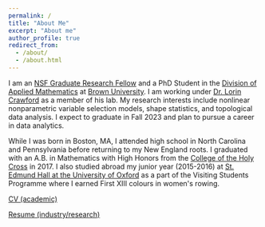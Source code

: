 ```yaml
---
permalink: /
title: "About Me"
excerpt: "About me"
author_profile: true
redirect_from: 
  - /about/
  - /about.html
---
```

I am an [NSF Graduate Research Fellow](https://www.nsfgrfp.org/) and a PhD Student in the [Division of Applied Mathematics](https://appliedmath.brown.edu/) at [Brown University](https://www.brown.edu/). I am working under [Dr. Lorin Crawford](http://www.lcrawlab.com/) as a member of his lab. My research interests include nonlinear nonparametric variable selection models, shape statistics, and topological data analysis. I expect to graduate in Fall 2023 and plan to pursue a career in data analytics.

While I was born in Boston, MA, I attended high school in North Carolina and Pennsylvania before returning to my New England roots. I graduated with an A.B. in Mathematics with High Honors from the [College of the Holy Cross](https://www.holycross.edu/) in 2017. I also studied abroad my junior year (2015-2016) at [St. Edmund Hall at the University of Oxford](https://www.seh.ox.ac.uk/study/visiting-students) as a part of the Visiting Students Programme where I earned First XIII colours in women's rowing. 

[CV (academic)](https://etwinn.github.io/files/AcademicCV2023.pdf)

[Resume (industry/research)](https://etwinn.github.io/files/Resume2023.pdf)
